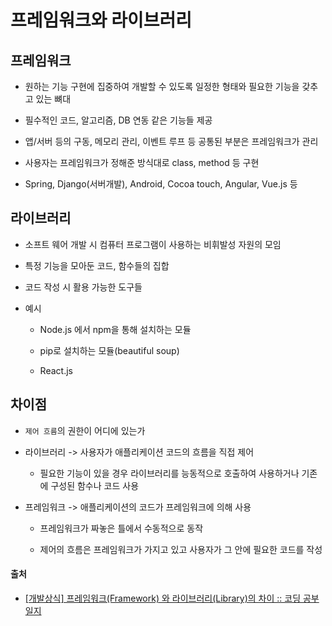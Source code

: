 # 프레임워크와 라이브러리

## 프레임워크

- 원하는 기능 구현에 집중하여 개발할 수 있도록 일정한 형태와 필요한 기능을 갖추고 있는 뼈대

- 필수적인 코드, 알고리즘, DB 연동 같은 기능들 제공

- 앱/서버 등의 구동, 메모리 관리, 이벤트 루프 등 공통된 부분은 프레임워크가 관리

- 사용자는 프레임워크가 정해준 방식대로 class, method 등 구현

- Spring, Django(서버개발), Android, Cocoa touch, Angular, Vue.js 등

## 라이브러리

- 소프트 웨어 개발 시 컴퓨터 프로그램이 사용하는 비휘발성 자원의 모임

- 특정 기능을 모아둔 코드, 함수들의 집합

- 코드 작성 시 활용 가능한 도구들

- 예시
  
  - Node.js 에서 npm을 통해 설치하는 모듈
  
  - pip로 설치하는 모듈(beautiful soup)
  
  - React.js

## 차이점

- `제어 흐름`의 권한이 어디에 있는가

- 라이브러리 -> 사용자가 애플리케이션 코드의 흐름을 직접 제어
  
  - 필요한 기능이 있을 경우 라이브러리를 능동적으로 호출하여 사용하거나 기존에 구성된 함수나 코드 사용

- 프레임워크 -> 애플리케이션의 코드가 프레임워크에 의해 사용
  
  - 프레임워크가 짜놓은 틀에서 수동적으로 동작
  
  - 제어의 흐름은 프레임워크가 가지고 있고 사용자가 그 안에 필요한 코드를 작성





#### 출처

- [[개발상식] 프레임워크(Framework) 와 라이브러리(Library)의 차이 :: 코딩 공부 일지](https://cocoon1787.tistory.com/745)
